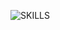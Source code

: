 ![SKILLS](https://github.com/Juan-Sebastian-Rios-Martinez/juan-sebastian-rios-martinez/assets/47394043/a412dac0-d015-42e6-8806-b07fb78d7ef2)
